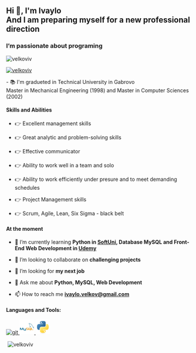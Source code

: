 <h2 align="left">Hi 👋, I'm Ivaylo <br> And I am preparing myself for a new professional direction</h1>
<h3 align="left">I’m passionate about programing</h3>

<p align="left"> <img src="https://komarev.com/ghpvc/?username=velkoviv&label=Profile%20views&color=0e75b6&style=flat" alt="velkoviv" /> </p>

<p align="left"> <a href="https://github.com/ryo-ma/github-profile-trophy"><img src="https://github-profile-trophy.vercel.app/?username=velkoviv" alt="velkoviv" /></a> </p>
- 📚 I'm gradueted in Technical University in Gabrovo <br>
      Master in Mechanical Engineering (1998) and Master in Computer Sciences (2002)<br>

<h4 align="left">Skills and Abilities</h4>

- 👉 Excellent management skills

- 👉 Great analytic and problem-solving skills

- 👉 Effective communicator

- 👉 Ability to work well in a team and solo

- 👉 Ability to work efficiently under presure and to meet demanding schedules

- 👉 Project Management skills

- 👉 Scrum, Agile, Lean, Six Sigma - black belt <br>

<h4 align="left">At the moment</h4>

- 🌱 I’m currently learning **Python in <a href="https://www.softuni.bg" target="_blank" rel="noreferrer">SoftUni</a>, Database MySQL and Front-End Web Development in <a href="https://www.udemy.com" target="_blank" rel="noreferrer">Udemy</a>**

- 👯 I’m looking to collaborate on **challenging projects**

- 🤝 I’m looking for **my next job**

- 💬 Ask me about **Python, MySQL, Web Development**

- 📫 How to reach me **ivaylo.velkov@gmail.com**



<h4 align="left">Languages and Tools:</h4>
<p align="left"> <a href="https://git-scm.com/" target="_blank" rel="noreferrer"> <img src="https://www.vectorlogo.zone/logos/git-scm/git-scm-icon.svg" alt="git" width="40" height="40"/> </a> <a href="https://www.mysql.com/" target="_blank" rel="noreferrer"> <img src="https://raw.githubusercontent.com/devicons/devicon/master/icons/mysql/mysql-original-wordmark.svg" alt="mysql" width="40" height="40"/> </a> <a href="https://www.python.org" target="_blank" rel="noreferrer"> <img src="https://raw.githubusercontent.com/devicons/devicon/master/icons/python/python-original.svg" alt="python" width="40" height="40"/> </a> </p>

<p>&nbsp;<img align="center" src="https://github-readme-stats.vercel.app/api?username=velkoviv&show_icons=true&locale=en" alt="velkoviv" /></p>
